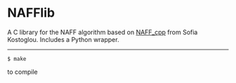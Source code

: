 # NAFFlib

A C library for the NAFF algorithm based on [NAFF_cpp](https://github.com/skostogl/NAFF_cpp) from Sofia Kostoglou.
Includes a Python wrapper.

***
```
$ make
```
to compile

